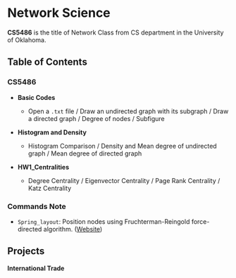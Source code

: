 # Network Science

**CS5486** is the title of Network Class from CS department in the University of Oklahoma.

## Table of Contents

### CS5486
* **Basic Codes**
  - Open a `.txt` file / Draw an undirected graph with its subgraph / Draw a directed graph / Degree of nodes / Subfigure
 
* **Histogram and Density**
  - Histogram Comparison / Density and Mean degree of undirected graph / Mean degree of directed graph

* **HW1_Centralities**
  - Degree Centrality / Eigenvector Centrality / Page Rank Centrality / Katz Centrality 

### Commands Note

* `Spring_layout`: Position nodes using Fruchterman-Reingold force-directed algorithm. ([Website](https://networkx.org/documentation/stable/reference/generated/networkx.drawing.layout.spring_layout.html))

## Projects

**International Trade**
